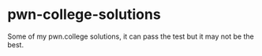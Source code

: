 # pwn-college-solutions
 Some of my pwn.college solutions, it can pass the test but it may not be the best.
